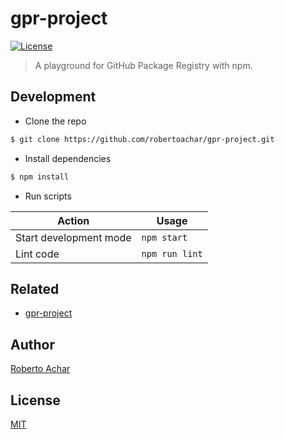 # gpr-project

[![License][license-badge]][license-url]

> A playground for GitHub Package Registry with npm.

## Development

- Clone the repo

```bash
$ git clone https://github.com/robertoachar/gpr-project.git
```

- Install dependencies

```bash
$ npm install
```

- Run scripts

| Action                 | Usage          |
| ---------------------- | -------------- |
| Start development mode | `npm start`    |
| Lint code              | `npm run lint` |

## Related

- [gpr-project](https://github.com/robertoachar/gpr-project)

## Author

[Roberto Achar](https://twitter.com/robertoachar)

## License

[MIT](https://github.com/robertoachar/gpr-project/blob/master/LICENSE)

[license-badge]: https://img.shields.io/github/license/robertoachar/gpr-project.svg
[license-url]: https://opensource.org/licenses/MIT
